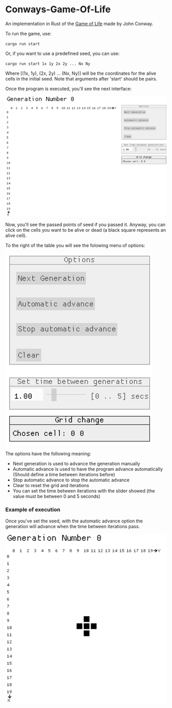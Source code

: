 # Conways-Game-Of-Life

An implementation in Rust of the [Game of Life](https://en.wikipedia.org/wiki/Conway%27s_Game_of_Life) made by John Conway.

To run the game, use:

`cargo run start`

Or, if you want to use a predefined seed, you can use:

`cargo run start 1x 1y 2x 2y ... Nx Ny`

Where [(1x, 1y), (2x, 2y) ... (Nx, Ny)] will be the coordinates for the alive cells in the initial seed. Note that arguments after 'start' should be pairs.

Once the program is executed, you'll see the next interface:

![Initial-view](/img/initial-display.png "Initial interface")

Now, you'll see the passed points of seed if you passed it. Anyway, you can click on the cells you want to be alive or dead (a black square represents an alive cell).

To the right of the table you will see the folowing menu of options:

![Menu](/img/menu-options.png "Menu options")

The options have the following meaning:
- Next generation is used to advance the generation manually
- Automatic advance is used to have the program advance automatically (Should define a time between iterations before)
- Stop automatic advance to stop the automatic advance
- Clear to reset the grid and iterations
- You can set the time between iterations with the slider showed (the value must be between 0 and 5 seconds)

### Example of execution
Once you've set the seed, with the automatic advance option the generation will advance when the time between iterations pass.

![Cycle](/img/lifecycle.gif "Cycle example")

